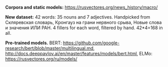 **Corpora and static models:** https://rusvectores.org/news_history/macro/

**New dataset:** 42 words: 35 nouns and 7 adjectives. Handpicked from Скляревская словарь, Кронгауз на грани нервного срыва, Новые слова и значения ИЛИ РАН. 4 fillers for each word, filtered by hand. 42\*4=168 in all.

**Pre-trained models.** BERT: https://github.com/google-research/bert/blob/master/multilingual.md, http://docs.deeppavlov.ai/en/master/features/models/bert.html, ELMo: https://rusvectores.org/ru/models/

